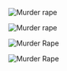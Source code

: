 ![Murder rape](/JotPShatterDonaldTrumpTimeLineCampMystic.JPG)

![Murder rape](/USSecurityDebonturePaintonotRapeandMurderWomen.JPG)

![Murder Rape](/USOfficialSecurity18USC1002.JPG)

![Murder Rape](/JotPResumeSchemaMezuzahTerrorAttack.JPG)
